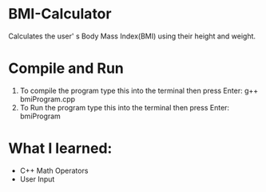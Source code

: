 # BMI-Calculator
Calculates the user' s Body Mass Index(BMI) using their height and weight.

# Compile and Run
 1) To compile the program type this into the terminal then press Enter: g++ bmiProgram.cpp
 2) To Run the program type this into the terminal then press Enter: bmiProgram
 
 # What I learned:
  - C++ Math Operators
  - User Input

